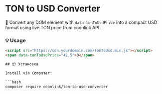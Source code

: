 # TON to USD Converter

💸 Convert any DOM element with `data-tonToUsdPrice` into a compact USD format using live TON price from coonlink API.

### 💡 Usage

```html
<script src="https://cdn.yourdomain.com/tonToUsd.min.js"></script>
<span data-tonToUsdPrice="42.5">0</span>

## 📦 Установка

Install via Composer:

```bash
composer require coonlink/ton-to-usd-converter
